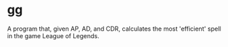 gg
==

A program that, given AP, AD, and CDR, calculates the most 'efficient' spell in the game League of Legends.
